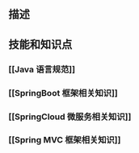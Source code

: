 ## 描述

## 技能和知识点
### [[Java 语言规范]]
### [[SpringBoot 框架相关知识]]
### [[SpringCloud 微服务相关知识]]
### [[Spring MVC 框架相关知识]]
